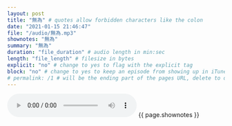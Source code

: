 ```yaml
---
layout: post
title: "無為" # quotes allow forbidden characters like the colon
date: "2021-01-15 21:46:47"
file: "/audio/無為.mp3"
shownotes: "無為"
summary: "無為"
duration: "file_duration" # audio length in min:sec
length: "file_length" # filesize in bytes
explicit: "no" # change to yes to flag with the explicit tag
block: "no" # change to yes to keep an episode from showing up in iTunes
# permalink: /1 # will be the ending part of the pages URL, delete to default to the title
---
```


<audio controls>
<source src="{{site.url}}{{site.baseurl}}{{ page.file }}" type="audio/x-mp3">
Your browser does not support the audio element.
</audio>
{{ page.shownotes }}
